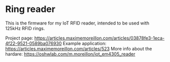 # Ring reader
This is the firmware for my IoT RFID reader, intended to be used with 125kHz RFID rings.

Project page: https://articles.maximemoreillon.com/articles/03878fe3-1eca-4f22-9521-0589ba076930
Example application: https://articles.maximemoreillon.com/articles/523
More info about the hardare: https://oshwlab.com/m.moreillon/iot_em4305_reader
